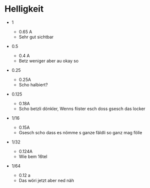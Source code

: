 # Helligkeit
- 1
  - 0.65 A
  - Sehr gut sichtbar

- 0.5 
  - 0.4 A
  - Betz weniger aber au okay so

- 0.25
  - 0.25A 
  - Scho halbiert?

- 0.125
  - 0.18A
  - Scho betzli dönkler, Wenns fiister esch doss gsesch das locker

- 1/16
  - 0.15A
  - Gsesch scho dass es nömme s ganze fäldli so ganz mag fölle

- 1/32
  - 0.124A
  - Wie bem 16tel

- 1/64
  - 0.12 a
  - Das wöri jetzt aber ned näh